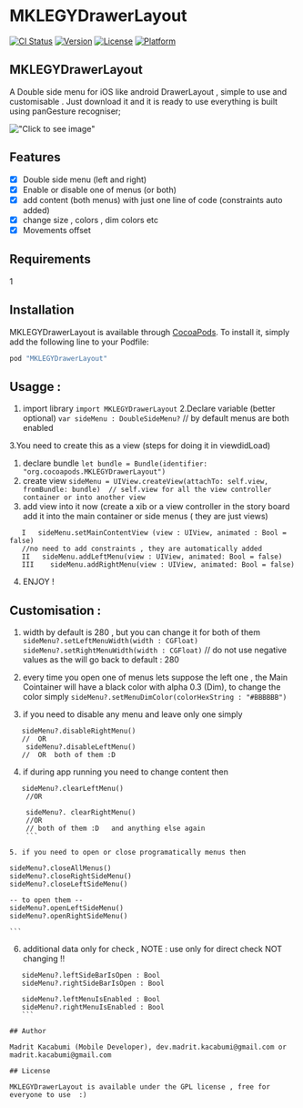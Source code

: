 # MKLEGYDrawerLayout

[![CI Status](http://img.shields.io/travis/devMadrit/MKLEGYDrawerLayout.svg?style=flat)](https://travis-ci.org/devMadrit/MKLEGYDrawerLayout)
[![Version](https://img.shields.io/cocoapods/v/MKLEGYDrawerLayout.svg?style=flat)](http://cocoapods.org/pods/MKLEGYDrawerLayout)
[![License](https://img.shields.io/cocoapods/l/MKLEGYDrawerLayout.svg?style=flat)](http://cocoapods.org/pods/MKLEGYDrawerLayout)
[![Platform](https://img.shields.io/cocoapods/p/MKLEGYDrawerLayout.svg?style=flat)](http://cocoapods.org/pods/MKLEGYDrawerLayout)

## MKLEGYDrawerLayout

A Double side menu for iOS like android DrawerLayout , simple to use and customisable . Just download it and it is ready to use 
everything is built using panGesture recogniser;

!["Click to see image"](https://user-images.githubusercontent.com/30524631/28723648-a9a6998e-73b7-11e7-9742-6258a0e08468.gif)

## Features

- [x] Double side menu (left and right)
- [x] Enable or disable one of menus (or both)
- [x] add content (both menus) with just one line of code (constraints auto added)
- [x] change size , colors , dim colors etc
- [x] Movements offset
## Requirements
1
## Installation

MKLEGYDrawerLayout is available through [CocoaPods](https://cocoapods.org/pods/MKLEGYDrawerLayout). To install
it, simply add the following line to your Podfile:

```ruby
pod "MKLEGYDrawerLayout"
```
## Usagge :
1. import library
`import MKLEGYDrawerLayout`
2.Declare variable (better optional)
`var sideMenu : DoubleSideMenu?`
 // by default menus are both enabled

3.You need to create this as a view (steps for doing it in viewdidLoad)
  1. declare bundle 
  `let bundle = Bundle(identifier: "org.cocoapods.MKLEGYDrawerLayout")`
  2. create view 
  ``
  sideMenu = UIView.createView(attachTo: self.view, fromBundle: bundle) 
  // self.view for all the view controller container or into another view 
  ``
  3. add view into it now (create a xib or a view controller in the story board add it into the main container or side menus ( they are just views)
  ```
     I   sideMenu.setMainContentView (view : UIView, animated : Bool = false)
     //no need to add constraints , they are automatically added
     II   sideMenu.addLeftMenu(view : UIView, animated: Bool = false) 
     III    sideMenu.addRightMenu(view : UIView, animated: Bool = false)
  ```
  4. ENJOY !

## Customisation :

1. width by default is 280 , but you can change it for both of them
  `sideMenu?.setLeftMenuWidth(width : CGFloat)`
  `sideMenu?.setRightMenuWidth(width : CGFloat)`
  // do not use negative values as the will go back to default : 280

 2. every time you open one of menus lets suppose the left one , the Main Cointainer will have a black color with alpha 0.3 (Dim), to change the color simply 
   `sideMenu?.setMenuDimColor(colorHexString : "#BBBBBB")`

 3. if you need to disable any menu and leave only one simply  
 ```
    sideMenu?.disableRightMenu()
    //  OR  
     sideMenu?.disableLeftMenu()
    //  OR  both of them :D
 ```

 4. if during app running you need to change content then 
 ```
    sideMenu?.clearLeftMenu()
     //OR  

     sideMenu?. clearRightMenu() 
     //OR 
     // both of them :D   and anything else again
     ```

 5. if you need to open or close programatically menus then 
 ```
    sideMenu?.closeAllMenus()
    sideMenu?.closeRightSideMenu()
    sideMenu?.closeLeftSideMenu()

    -- to open them --
    sideMenu?.openLeftSideMenu()
    sideMenu?.openRightSideMenu()

    ```

  6. additional data only for check , NOTE : use only for  direct check NOT changing !!
  ```
     sideMenu?.leftSideBarIsOpen : Bool
     sideMenu?.rightSideBarIsOpen : Bool

     sideMenu?.leftMenuIsEnabled : Bool
     sideMenu?.rightMenuIsEnabled : Bool
     ```

## Author

Madrit Kacabumi (Mobile Developer), dev.madrit.kacabumi@gmail.com or madrit.kacabumi@gmail.com

## License

MKLEGYDrawerLayout is available under the GPL license , free for everyone to use  :) 
